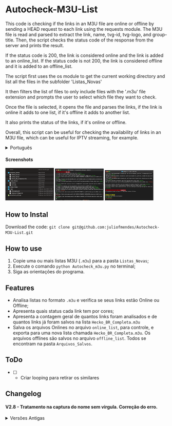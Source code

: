 # Autocheck-M3U-List

This code is checking if the links in an M3U file are online or offline by sending a HEAD request to each link using the requests module. The M3U file is read and parsed to extract the link, name, tvg-id, tvg-logo, and group-title. Then, the script checks the status code of the response from the server and prints the result.

If the status code is 200, the link is considered online and the link is added to an online_list. If the status code is not 200, the link is considered offline and it is added to an offline_list.

The script first uses the os module to get the current working directory and list all the files in the subfolder 'Listas_Novas'

It then filters the list of files to only include files with the '.m3u' file extension and prompts the user to select which file they want to check.

Once the file is selected, it opens the file and parses the links, if the link is online it adds to one list, if it's offline it adds to another list.

It also prints the status of the links, if it's online or offline.

Overall, this script can be useful for checking the availability of links in an M3U file, which can be useful for IPTV streaming, for example.
  
  <details>
  <summary>Português</summary>
Este script verifica a disponibilidade de links em um arquivo M3U enviando uma solicitação HEAD para cada link usando a função requests.head(). Um arquivo M3U é um arquivo de texto simples que contém uma lista de URLs, geralmente usado para streaming IPTV.

O script começa definindo uma função chamada check_online() que recebe um arquivo M3U como argumento. Ele então inicializa duas listas, online_list e offline_list, e uma variável de contagem count.

Ele abre o arquivo M3U passado como argumento e lê suas linhas. Ele então itera através de cada linha do arquivo. Se a linha começa com "#EXTINF", ele usa expressões regulares para extrair o nome, tvg-id, tvg-logo e group-title da linha. Se a linha começa com "http", é considerada um link e o script envia uma solicitação HEAD para o link usando a função `requests.head()
</details>

#### Screenshots
<img src="https://github.com/juliofmendes/Autocheck-M3U-List/blob/main/Screenshot_03.png?raw=true" width="30%" height="30%">     <img src="https://github.com/juliofmendes/Autocheck-M3U-List/blob/main/Screenshot_01.png?raw=true" width="30%" height="30%">     <img src="https://github.com/juliofmendes/Autocheck-M3U-List/blob/main/Screenshot_02.png?raw=true" width="30%" height="30%">


## How to Instal

Download the code:
`git clone git@github.com:juliofmendes/Autocheck-M3U-List.git`


## How to use

1. Copie uma ou mais listas M3U (`.m3u`) para a pasta `Listas_Novas`;
2. Execute o comando `python Autocheck_m3u.py` no terminal;
3. Siga as orientações do programa.


## Features
- Analisa listas no formato `.m3u` e verifica se seus links estão Online ou Offline;
- Apresenta quais status cada link tem por cores;
- Apresenta a contagem geral de quantos links foram analisados e de quantos links já foram salvos na lista `Hecko_BR_Completa.m3u`
- Salva os arquivos Onlines no arquivo `online_list`, para controle, e exporta para uma nova lista chamada `Hecko_BR_Completa.m3u`. Os arquivos offlines são salvos no arquivo `offline_list`. Todos se encontram na pasta `Arquivos_Salvos`.


## ToDo
* [ ] - Criar looping para retirar os similares


## Changelog

#### V2.8 - Tratamento na captura do nome sem virgula. Correção do erro.
  <details>
  <summary>Versões Antigas</summary>

V2.7 - melhorada a captura para as tags na m3u e salvamento, agora sem erro. Resolvido o problema de salvamento dos arquivos offline na lista. Retirado a repetição do ultimo item.

V2.5 - Restruturado para armazenar as tags da lista m3u e organizado a forma de salvamento. Agora gera a lista M3U com os links online.

V2.1 - Tradução para PT-BR. 

V2.0 - Adicionado recursos para salvar arquivos na pasta "Arquivos_Salvos" e leitura de listas na pasta  "Listas_Novas”. Ajustes na contagem de linhas será feita no arquivo correto salvo na pasta "Arquivos_Salvos" e evitará o erro.

V1.8 - Adicionado correção da quantidade total já salva.

V1.7 - Adicionado cores e inicio da interface visual.

V1.5 - Este código adiciona a capacidade de selecionar qual arquivo M3U deseja-se analisar, ao listar todos os arquivos M3U encontrados na pasta atual e pedir ao usuário para escolher um. Ele também fornece uma mensagem quando o processo estiver concluído, incluindo a quantidade de arquivos online e offline. Além disso, ele adiciona uma contagem em tempo real dos arquivos analisados e quantidade de arquivos salvo nos arquivos de texto.

V1.0 - Básico e inicial.  
</details>
